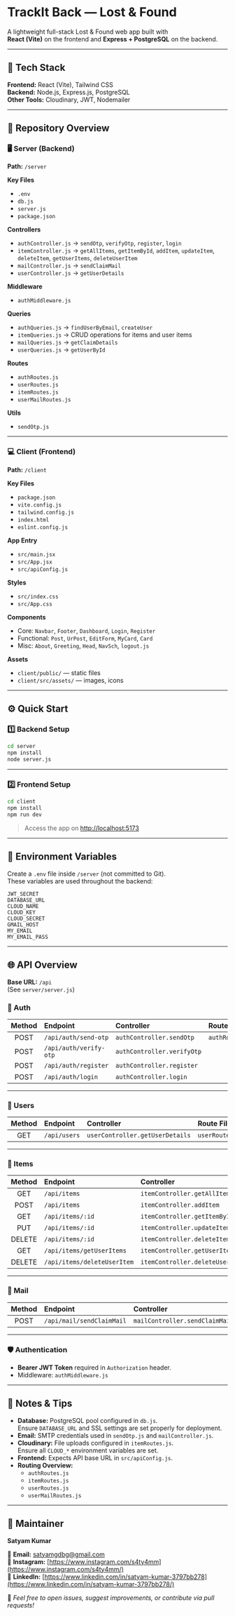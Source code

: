 # TrackIt Back — Lost & Found

A lightweight full-stack Lost & Found web app built with  
**React (Vite)** on the frontend and **Express + PostgreSQL** on the backend.

---

## 🧠 Tech Stack
**Frontend:** React (Vite), Tailwind CSS  
**Backend:** Node.js, Express.js, PostgreSQL  
**Other Tools:** Cloudinary, JWT, Nodemailer 

---

## 📁 Repository Overview

### 🖥️ Server (Backend)
**Path:** `/server`

**Key Files**
- `.env`
- `db.js`
- `server.js`
- `package.json`

**Controllers**
- `authController.js` → `sendOtp`, `verifyOtp`, `register`, `login`
- `itemController.js` → `getAllItems`, `getItemById`, `addItem`, `updateItem`, `deleteItem`, `getUserItems`, `deleteUserItem`
- `mailController.js` → `sendClaimMail`
- `userController.js` → `getUserDetails`

**Middleware**
- `authMiddleware.js`

**Queries**
- `authQueries.js` → `findUserByEmail`, `createUser`
- `itemQueries.js` → CRUD operations for items and user items
- `mailQueries.js` → `getClaimDetails`
- `userQueries.js` → `getUserById`

**Routes**
- `authRoutes.js`
- `userRoutes.js`
- `itemRoutes.js`
- `userMailRoutes.js`

**Utils**
- `sendOtp.js`

---

### 💻 Client (Frontend)
**Path:** `/client`

**Key Files**
- `package.json`
- `vite.config.js`
- `tailwind.config.js`
- `index.html`
- `eslint.config.js`

**App Entry**
- `src/main.jsx`
- `src/App.jsx`
- `src/apiConfig.js`

**Styles**
- `src/index.css`
- `src/App.css`

**Components**
- Core: `Navbar`, `Footer`, `Dashboard`, `Login`, `Register`
- Functional: `Post`, `UrPost`, `EditForm`, `MyCard`, `Card`
- Misc: `About`, `Greeting`, `Head`, `NavSch`, `logout.js`

**Assets**
- `client/public/` — static files  
- `client/src/assets/` — images, icons

---

## ⚙️ Quick Start

### 1️⃣ Backend Setup
```bash
cd server
npm install
node server.js
```

---

### 2️⃣ Frontend Setup
```bash
cd client
npm install
npm run dev
```

> Access the app on [http://localhost:5173](http://localhost:5173)

---

## 🔐 Environment Variables

Create a `.env` file inside `/server` (not committed to Git).  
These variables are used throughout the backend:

```env
JWT_SECRET
DATABASE_URL
CLOUD_NAME
CLOUD_KEY
CLOUD_SECRET
GMAIL_HOST
MY_EMAIL
MY_EMAIL_PASS
```

---

## 🌐 API Overview

**Base URL:** `/api`  
(See `server/server.js`)

### 🔸 Auth
| Method | Endpoint | Controller | Route File |
|:--:|:--|:--|:--|
| POST | `/api/auth/send-otp` | `authController.sendOtp` | `authRoutes.js` |
| POST | `/api/auth/verify-otp` | `authController.verifyOtp` |  |
| POST | `/api/auth/register` | `authController.register` |  |
| POST | `/api/auth/login` | `authController.login` |  |

---

### 🔸 Users
| Method | Endpoint | Controller | Route File |
|:--:|:--|:--|:--|
| GET | `/api/users` | `userController.getUserDetails` | `userRoutes.js` |

---

### 🔸 Items
| Method | Endpoint | Controller | Route File |
|:--:|:--|:--|:--|
| GET | `/api/items` | `itemController.getAllItems` | `itemRoutes.js` |
| POST | `/api/items` | `itemController.addItem` |  |
| GET | `/api/items/:id` | `itemController.getItemById` |  |
| PUT | `/api/items/:id` | `itemController.updateItem` |  |
| DELETE | `/api/items/:id` | `itemController.deleteItem` |  |
| GET | `/api/items/getUserItems` | `itemController.getUserItems` |  |
| DELETE | `/api/items/deleteUserItem` | `itemController.deleteUserItem` |  |

---

### 🔸 Mail
| Method | Endpoint | Controller | Route File |
|:--:|:--|:--|:--|
| POST | `/api/mail/sendClaimMail` | `mailController.sendClaimMail` | `userMailRoutes.js` |

---

### 🛡️ Authentication
- **Bearer JWT Token** required in `Authorization` header.  
- Middleware: `authMiddleware.js`

---

## 📝 Notes & Tips

- **Database:** PostgreSQL pool configured in `db.js`.  
  Ensure `DATABASE_URL` and SSL settings are set properly for deployment.
- **Email:** SMTP credentials used in `sendOtp.js` and `mailController.js`.
- **Cloudinary:** File uploads configured in `itemRoutes.js`.  
  Ensure all `CLOUD_*` environment variables are set.
- **Frontend:** Expects API base URL in `src/apiConfig.js`.
- **Routing Overview:**
  - `authRoutes.js`
  - `itemRoutes.js`
  - `userRoutes.js`
  - `userMailRoutes.js`

---

## 👤 Maintainer

**Satyam Kumar**  

📧 **Email:** satyamgdbg@gmail.com  
📸 **Instagram:** [https://www.instagram.com/s4ty4mm](https://www.instagram.com/s4ty4mm/)  
💼 **LinkedIn:** [https://www.linkedin.com/in/satyam-kumar-3797bb278](https://www.linkedin.com/in/satyam-kumar-3797bb278/)  


💬 *Feel free to open issues, suggest improvements, or contribute via pull requests!*

